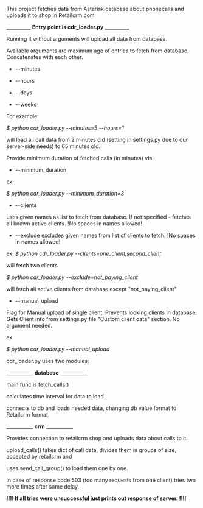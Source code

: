 This project fetches data from Asterisk database about phonecalls and uploads it to shop in Retailcrm.com


__________ <b>Entry point is cdr_loader.py</b> __________

Running it without arguments will upload all data from database.

Available arguments are maximum age of entries to fetch from database. Concatenates with each other.

* --minutes 

* --hours

* --days

* --weeks

For example:

*$ python cdr_loader.py --minutes=5 --hours=1*

will load all call data from 2 minutes old (setting in settings.py due to our server-side needs) to 65 minutes old.

Provide minimum duration of fetched calls (in minutes) via

* --minimum_duration

ex:

*$ python cdr_loader.py --minimum_duration=3*


* --clients

uses given names as list to fetch from database. If not specified - fetches all known active clients.
!No spaces in names allowed!

* --exclude
excludes given names from list of clients to fetch.
!No spaces in names allowed!

ex:
*$ python cdr_loader.py --clients=one_client,second_client*

will fetch two clients

*$ python cdr_loader.py --exclude=not_paying_client*

will fetch all active clients from database except "not_paying_client"

* --manual_upload 

Flag for Manual upload of single client. Prevents looking clients in database.
Gets Client info from settings.py file  "Custom client data" section. No argument needed.

ex:

*$ python cdr_loader.py --manual_upload*



cdr_loader.py uses two modules:

___________ <b>database</b> ___________

main func is fetch_calls()

calculates time interval for data to load

connects to db and loads needed data, changing db value format to Retailcrm format



___________ <b>crm</b> ___________

Provides connection to retailcrm shop and uploads data about calls to it.

upload_calls() takes dict of call data, divides them in groups of size, accepted by retailcrm and 

uses send_call_group() to load them one by one.

In case of response code 503 (too many requests from one client) tries two more times after some delay.


<b>!!!!  If all tries were unsuccessful just prints out response of server.  !!!!</b>

